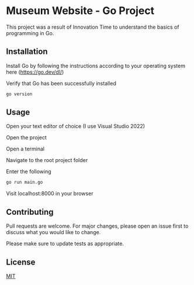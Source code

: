 # Museum Website - Go Project

This project was a result of Innovation Time to understand the basics of programming in Go. 

## Installation

Install Go by following the instructions according to your operating system here (https://go.dev/dl/)

Verify that Go has been successfully installed

```bash
go version
```

## Usage

Open your text editor of choice (I use Visual Studio 2022)

Open the project

Open a terminal

Navigate to the root project folder

Enter the following

```bash
go run main.go
```

Visit localhost:8000 in your browser 

## Contributing
Pull requests are welcome. For major changes, please open an issue first to discuss what you would like to change.

Please make sure to update tests as appropriate.

## License
[MIT](https://choosealicense.com/licenses/mit/)